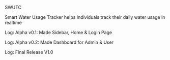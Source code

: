 SWUTC

Smart Water Usage Tracker helps Individuals track their daily water usage in realtime 

Log:
Alpha v0.1: Made Sidebar, Home & Login Page 

Log:
Alpha v0.2: Made Dashboard for Admin & User 

Log:
Final Release V1.0
